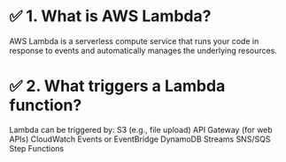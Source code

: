 # ✅  1. What is AWS Lambda?
AWS Lambda is a serverless compute service that runs your code in response to events and automatically manages the underlying resources.

# ✅  2. What triggers a Lambda function?
Lambda can be triggered by:
S3 (e.g., file upload)
API Gateway (for web APIs)
CloudWatch Events or EventBridge
DynamoDB Streams
SNS/SQS
Step Functions
